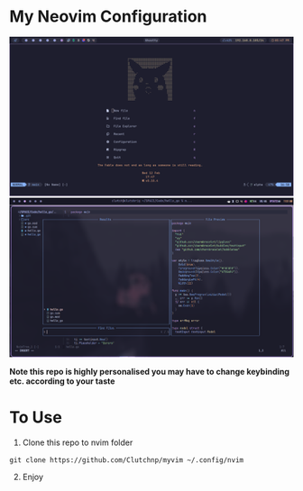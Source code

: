 # My Neovim Configuration

![Home_Image](intro_img_1.png)
![Description](2024-07-17_11-51.png)

**Note this repo is highly personalised you may have to change keybinding etc. according to your taste**
# To Use 

1. Clone this repo to nvim folder
```
git clone https://github.com/Clutchnp/myvim ~/.config/nvim
```
2. Enjoy


